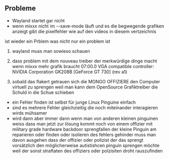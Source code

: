## Probleme

* Wayland startet gar nicht
* wenn mixxx nicht im --save-mode läuft und es die begwegende grafiken anzeigt gibt die pixelfehler wie auf den videos in diesem vertzeichnis


ist wieder ein Prblem was nicht nur ein problem ist

1. wayland muss man sowieso schauen

2. dass problem mit dem nouveau treiber der merkwürdige dinge macht wenn mixxx mehr grafik braucht
07:00.0 VGA compatible controller: NVIDIA Corporation GK208B [GeForce GT 730] (rev a1)

3. sobald das flakert getrauen sich die MONGO OFFIZIERE den Computer virtuell zu sprengen weil man kann dem OpenSource Grafiktreiber die Schuld in die Schue schieben


* ein Fehler finden ist selbst für junge Linux Pinguine einfach
* sind es mehrere Fehler gleichzieitig die noch miteinander interagieren wirds mühsamer
* wird dann aber immer dann wenn man von anderen kleinen pinguinen weiss dass man jetzt zur lösung kommt noch von einem offizier mit military grade hardware backdoor sprengfallen der kleine Pinguin am reparieren oder finden oder isolieren des fehlers gehinder muss man davon ausgehen dass der offizier oder polizist der das sprengt vorsätzlich den möglicherweise autistishcen pinguin sprengen möchte weil der sonst straftaten des offiziers oder polzisiten droht rauszufinden


